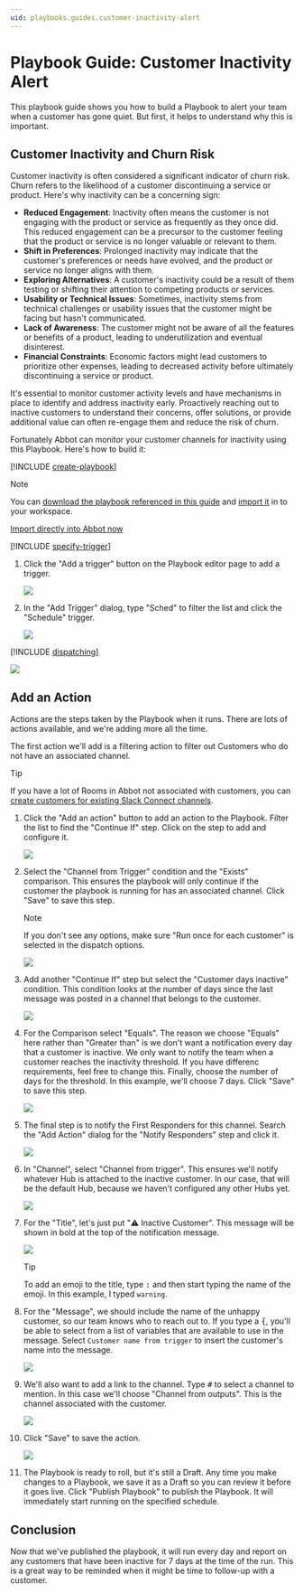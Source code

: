 ```yaml
---
uid: playbooks.guides.customer-inactivity-alert
---
```


# Playbook Guide: Customer Inactivity Alert

This playbook guide shows you how to build a Playbook to alert your team when a customer has gone quiet. But first, it helps to understand why this is important.

## Customer Inactivity and Churn Risk

Customer inactivity is often considered a significant indicator of churn risk. Churn refers to the likelihood of a customer discontinuing a service or product. Here's why inactivity can be a concerning sign:

- **Reduced Engagement**: Inactivity often means the customer is not engaging with the product or service as frequently as they once did. This reduced engagement can be a precursor to the customer feeling that the product or service is no longer valuable or relevant to them.
- **Shift in Preferences**: Prolonged inactivity may indicate that the customer's preferences or needs have evolved, and the product or service no longer aligns with them.
- **Exploring Alternatives**: A customer's inactivity could be a result of them testing or shifting their attention to competing products or services.
- **Usability or Technical Issues**: Sometimes, inactivity stems from technical challenges or usability issues that the customer might be facing but hasn't communicated.
- **Lack of Awareness**: The customer might not be aware of all the features or benefits of a product, leading to underutilization and eventual disinterest.
- **Financial Constraints**: Economic factors might lead customers to prioritize other expenses, leading to decreased activity before ultimately discontinuing a service or product.

It's essential to monitor customer activity levels and have mechanisms in place to identify and address inactivity early. Proactively reaching out to inactive customers to understand their concerns, offer solutions, or provide additional value can often re-engage them and reduce the risk of churn.

Fortunately Abbot can monitor your customer channels for inactivity using this Playbook. Here's how to build it:

[!INCLUDE [create-playbook](../../../includes/create-playbook.md)]

> [!NOTE]
> You can <a href="/public/playbooks/playbook.customer-inactivity-playbook.json" download>download the playbook referenced in this guide</a> and [import it](xref:playbooks.import) in to your workspace.
> <div><a class="btn btn-secondary" href="https://app.ab.bot/playbooks/import#Input.Name=Customer%20Inactivity%20Alert&Input.Description=Alert%20the%20team%20when%20a%20customer%20has%20been%20inactive%20for%20a%20while&Input.DefinitionUrl=https://docs.ab.bot/public/playbooks/playbook.customer-inactivity-playbook.json" target="_blank"><i class="bi bi-cloud-upload"></i> Import directly into Abbot now</a></div>

[!INCLUDE [specify-trigger](../../../includes/specify-trigger.md)]

1. Click the "Add a trigger" button on the Playbook editor page to add a trigger.

    <img src="/public/images/articles/playbooks.guides.customer-inactivity-alert/add-trigger.png">

2. In the "Add Trigger" dialog, type "Sched" to filter the list and click the "Schedule" trigger.

    <img src="/public/images/articles/playbooks.guides.customer-inactivity-alert/schedule-trigger.png">

[!INCLUDE [dispatching](../../../includes/dispatching.md)]

<img src="/public/images/articles/playbooks.guides.customer-inactivity-alert/dispatching.png">

## Add an Action

Actions are the steps taken by the Playbook when it runs. There are lots of actions available, and we're adding more all the time.

The first action we'll add is a filtering action to filter out Customers who do not have an associated channel.

> [!TIP]
> If you have a lot of Rooms in Abbot not associated with customers, you can [create customers for existing Slack Connect channels](xref:customers.bulk-create).

1. Click the "Add an action" button to add an action to the Playbook. Filter the list to find the "Continue If" step. Click on the step to add and configure it.

    <img src="/public/images/articles/playbooks.guides.sharing-usage-report/continue-if-step.png">

2. Select the "Channel from Trigger" condition and the "Exists" comparison. This ensures the playbook will only continue if the customer the playbook is running for has an associated channel. Click "Save" to save this step.

    > [!NOTE]
    > If you don't see any options, make sure "Run once for each customer" is selected in the dispatch options.

    <img src="/public/images/articles/playbooks.guides.sharing-usage-report/playbook-with-two-steps.png">

3. Add another "Continue If" step but select the "Customer days inactive" condition. This condition looks at the number of days since the last message was posted in a channel that belongs to the customer.

    <img src="/public/images/articles/playbooks.guides.customer-inactivity-alert/customer-days-inactive.png">

4. For the Comparison select "Equals". The reason we choose "Equals" here rather than "Greater than" is we don't want a notification every day that a customer is inactive. We only want to notify the team when a customer reaches the inactivity threshold. If you have differenc requirements, feel free to change this. Finally, choose the number of days for the threshold. In this example, we'll choose 7 days. Click "Save" to save this step.

    <img src="/public/images/articles/playbooks.guides.customer-inactivity-alert/customer-days-inactive-equals.png">

5. The final step is to notify the First Responders for this channel. Search the "Add Action" dialog for the "Notify Responders" step and click it.

    <img src="/public/images/articles/quick-start.playbooks/add-action-notify-search.png">

6. In "Channel", select "Channel from trigger". This ensures we'll notify whatever Hub is attached to the inactive customer. In our case, that will be the default Hub, because we haven't configured any other Hubs yet.

    <img src="/public/images/articles/quick-start.playbooks/notify-responders-channel.png">

7. For the "Title", let's just put "⚠️ Inactive Customer". This message will be shown in bold at the top of the notification message.

    <img src="/public/images/articles/playbooks.guides.customer-inactivity-alert/title-inactive-customer.png">

    > [!TIP]
    > To add an emoji to the title, type <kbd>:</kbd> and then start typing the name of the emoji. In this example, I typed `warning`.

8. For the "Message", we should include the name of the unhappy customer, so our team knows who to reach out to. If you type a <kbd>{</kbd>, you'll be able to select from a list of variables that are available to use in the message. Select `Customer name from trigger` to insert the customer's name into the message.

    <img src="/public/images/articles/playbooks.guides.customer-inactivity-alert/customer-name-expression.png">

9. We'll also want to add a link to the channel. Type <kbd>#</kbd> to select a channel to mention. In this case we'll choose "Channel from outputs". This is the channel associated with the customer.

    <img src="/public/images/articles/playbooks.guides.customer-inactivity-alert/channel-mention.png">

10. Click "Save" to save the action.

    <img src="/public/images/articles/playbooks.guides.customer-inactivity-alert/notify-responders-last-step.png">

11. The Playbook is ready to roll, but it's still a Draft. Any time you make changes to a Playbook, we save it as a Draft so you can review it before it goes live. Click "Publish Playbook" to publish the Playbook. It will immediately start running on the specified schedule.

## Conclusion

Now that we've published the playbook, it will run every day and report on any customers that have been inactive for 7 days at the time of the run. This is a great way to be reminded when it might be time to follow-up with a customer.

